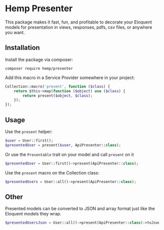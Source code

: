 # Hemp Presenter

This package makes it fast, fun, and profitable to decorate your Eloquent models for presentation in views, responses, pdfs, csv files, or anywhere you want.

## Installation

Install the package via composer:

```
composer require hemp/presenter
```

Add this macro in a Service Provider somewhere in your project:

```php
Collection::macro('present', function ($class) {
    return $this->map(function ($object) use ($class) {
        return present($object, $class);
    });
});
```

## Usage

Use the `present` helper:

```php
$user = User::first();
$presentedUser = present($user, ApiPresenter::class);
```

Or use the `Presentable` trait on your model and call `present` on it

```php
$presentedUser = User::first()->present(ApiPresenter::class);
```

Use the `present` macro on the Collection class:

```php
$presentedUsers = User::all()->present(ApiPresenter::class);
```

## Other
Presented models can be converted to JSON and array format just like the Eloquent models they wrap.

```php
$presentedUsersJson = User::all()->present(ApiPresenter::class)->toJson();
```

